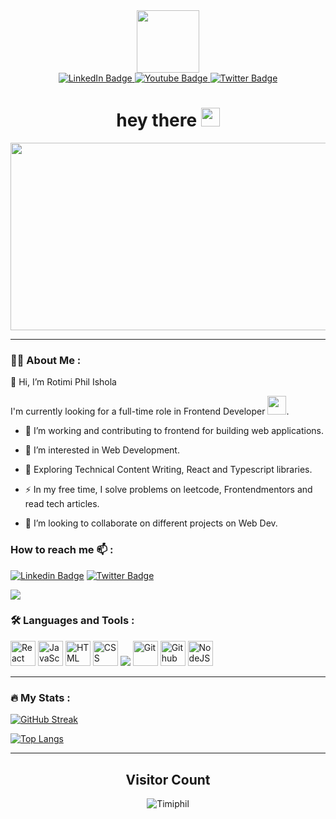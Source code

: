 <div id="header" align="center">
  <img src="https://media.giphy.com/media/lP8xu5t2DLGG045H8F/giphy.gif" width="100"/>
  
  
  
  <div id="badges">
  <a href="https://www.linkedin.com/in/rotimi-ishola/">
    <img src="https://img.shields.io/badge/LinkedIn-blue?style=for-the-badge&logo=linkedin&logoColor=white" alt="LinkedIn Badge"/>
  </a>
  <a href="https://www.youtube.com/channel/UCJTwKhYNTl_b25GvyLCCTHg">
    <img src="https://img.shields.io/badge/YouTube-red?style=for-the-badge&logo=youtube&logoColor=white" alt="Youtube Badge"/>
  </a>
  <a href="https://twitter.com/Timi_phil">
    <img src="https://img.shields.io/badge/Twitter-blue?style=for-the-badge&logo=twitter&logoColor=white" alt="Twitter Badge"/>
  </a>
</div>
  <img src="https://komarev.com/ghpvc/?username=Timiphil&style=flat-square&color=blue" alt=""/>
  
  <h1>
  hey there
  <img src="https://media.giphy.com/media/hvRJCLFzcasrR4ia7z/giphy.gif" width="30px"/>
</h1>
</div>

<div align="center">
  <img src="https://media.giphy.com/media/dWesBcTLavkZuG35MI/giphy.gif" width="600" height="300"  />
</div>

---

### :man_technologist: About Me :

👋 Hi, I’m Rotimi Phil Ishola

I'm currently looking for a full-time role in Frontend Developer <img src="https://media.giphy.com/media/WUlplcMpOCEmTGBtBW/giphy.gif" width="30">.

- :telescope: I’m working and contributing to frontend for building web applications.

- 👀 I’m interested in Web Development.

- :seedling: Exploring Technical Content Writing, React and Typescript libraries.

- :zap: In my free time, I solve problems on leetcode, Frontendmentors and read tech articles.

- 💞️ I’m looking to collaborate on different projects on Web Dev.

### How to reach me :mailbox: :
[![Linkedin Badge](https://img.shields.io/badge/-Timiphil-blue?style=flat&logo=Linkedin&logoColor=white)](https://www.linkedin.com/in/rotimi-ishola/)
[![Twitter Badge](https://img.shields.io/badge/-Timi_phil-white?style=flat&logo=Twitter&logoColor=blue)]([https://www.linkedin.com/in/rotimi-ishola/](https://twitter.com/Timi_phil))

<p align="left">  
<a href="mailto:timiphil@gmail.com" target="blank"><img src="https://img.icons8.com/color/35/000000/gmail.png"/></a>
</p

---

### :hammer_and_wrench: Languages and Tools :

<div>
  <img src="https://user-images.githubusercontent.com/74196357/210816776-7a9f7cc4-b46e-488d-9a77-08d1c3b41255.png" title="React" alt="React" width="40" height="40"/> 
  <img src="https://img.icons8.com/color/35/000000/javascript--v1.png" title="JavaScript" alt="JavaScript" width="40" height="40"/> 
  <img src="https://img.icons8.com/color/35/000000/html-5--v1.png" title="HTML5" alt="HTML" width="40" height="40"/> 
  <img src="https://img.icons8.com/color/35/000000/css3.png" title="CSS3" alt="CSS" width="40" height="40"/> 
  <img src="https://img.icons8.com/fluency/35/000000/visual-studio-code-2019.png"/>
  <img src="https://img.icons8.com/color/35/000000/git.png" title="Git" **alt="Git" width="40" height="40"/> 
  <img src="https://img.icons8.com/color/35/000000/github.png" title="Github" **alt="Github" width="40" height="40"/> 
  <img src="https://user-images.githubusercontent.com/74196357/210817368-94577ccf-4398-4fa3-b566-0039ce7319f1.png" title="NodeJS" alt="NodeJS" width="40" height="40"/>
</div>

---

### :fire: My Stats :

[![GitHub Streak](http://github-readme-streak-stats.herokuapp.com?user=Timiphil&theme=dark&background=000000&align=center)](https://github.com/Timiphil)

[![Top Langs](https://github-readme-stats.vercel.app/api/top-langs/?username=Timiphil&layout=compact&theme=vision-friendly-dark)](https://github.com/Timiphil?tab=repositories)


---
### <h2 align="center">Visitor Count</h2>
 <p align="center"> 
 <img src="https://profile-counter.glitch.me/{Timiphil}/count.svg" alt="Timiphil" />
</p>


<!---
Timiphil/Timiphil is a ✨ special ✨ repository because its `README.md` (this file) appears on your GitHub profile.
You can click the Preview link to take a look at your changes.
--->
